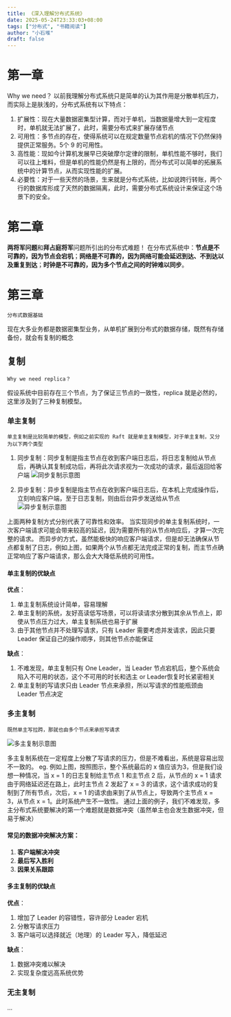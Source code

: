 ```yaml
---
title: 《深入理解分布式系统》
date: 2025-05-24T23:33:03+08:00
tags: ["分布式", "书籍阅读"]
author: "小石堆"
draft: false
---
```


# 第一章
Why we need？
以前我理解分布式系统只是简单的认为其作用是分散单机压力，而实际上是肤浅的，分布式系统有以下特点：
1. 扩展性：现在大量数据密集型计算，而对于单机，当数据量增大到一定程度时，单机就无法扩展了，此时，需要分布式来扩展存储节点
2. 可用性：多节点的存在，使得系统可以在规定数量节点宕机的情况下仍然保持提供正常服务。5个 9 的可用性。
3. 高性能：现如今计算机发展早已突破摩尔定律的限制，单机性能不够时，我们可以往上堆料，但是单机的性能仍然是有上限的，而分布式可以简单的拓展系统中的计算节点，从而实现性能的扩展。
4. 必要性：对于一些天然的场景，生来就是分布式系统，比如说跨行转账，两个行的数据库形成了天然的数据隔离，此时，需要分布式系统设计来保证这个场景下的安全。
# 第二章
**两将军问题**和**拜占庭将军**问题所引出的分布式难题！
在分布式系统中：**节点是不可靠的，因为节点会宕机**；**网络是不可靠的，因为网络可能会延迟到达、不到达以及重复到达**；**时钟是不可靠的，因为多个节点之间的时钟难以同步**。
# 第三章
	分布式数据基础
现在大多业务都是数据密集型业务，从单机扩展到分布式的数据存储，既然有存储备份，就会有复制的概念
## 复制
	Why we need replica？
假设系统中目前存在三个节点，为了保证三节点的一致性，replica 就是必然的，这里涉及到了三种复制模型。
### 单主复制
	单主复制是比较简单的模型，例如之前实现的 Raft 就是单主复制模型，对于单主复制，又分为以下两个类型
1. 同步复制：同步复制是指主节点在收到客户端日志后，将日志复制给从节点后，再确认其复制成功后，再将此次请求视为一次成功的请求，最后返回给客户端
![同步复制示意图](https://img.xiaoshidui.top/blog-pic/images/20250809151719597.png)


2. 异步复制：异步复制是指主节点在收到客户端日志后，在本机上完成操作后，立刻响应客户端，至于日志复制，则由后台异步发送给从节点
![异步复制示意图](https://img.xiaoshidui.top/blog-pic/images/20250809151711676.png)


上面两种复制方式分别代表了可靠性和效率。
当实现同步的单主复制系统时，一次客户端请求可能会带来较高的延迟，因为需要所有的从节点响应后，才算一次完整的请求。
而异步的方式，虽然能极快的响应客户端请求，但是却无法确保从节点都复制了日志，例如上图，如果两个从节点都无法完成正常的复制，而主节点确正常响应了客户端请求，那么会大大降低系统的可用性。
#### 单主复制的优缺点
**优点**：
1. 单主复制系统设计简单，容易理解
2. 单主复制的系统，友好高读低写场景，可以将读请求分散到其余从节点上，即使从节点压力过大，单主复制系统也易于扩展
3. 由于其他节点并不处理写请求，只有 Leader 需要考虑并发请求，因此只要 Leader 保证自己的操作顺序，则其他节点亦能保证

**缺点**：
1. 不难发现，单主复制只有 One Leader，当 Leader 节点宕机后，整个系统会陷入不可用的状态，这个不可用的时长和选主 or Leader恢复时长紧密相关
2. 单主复制的写请求只由 Leader 节点来承担，所以写请求的性能瓶颈由 Leader 节点决定
### 多主复制
	既然单主写拉跨，那就也由多个节点来承担写请求
![多主复制示意图](https://img.xiaoshidui.top/blog-pic/images/20250809151657529.png)


多主复制系统在一定程度上分散了写请求的压力，但是不难看出，系统是容易出现不一致的。
	eg. 例如上图，按照图示，整个系统最后的 x 值应该为3，但是我们设想一种情况，当 x = 1 的日志复制给主节点 1 和主节点 2 后，从节点的 x = 1 请求由于网络延迟还在路上，此时主节点 2 发起了 x = 3 的请求，这个请求成功的复制到了所有节点，次后，x = 1 的请求由来到了从节点上，导致两个主节点 x = 3，从节点 x  = 1。此时系统产生不一致性。
通过上面的例子，我们不难发现，多主分布式系统要解决的第一个难题就是数据冲突（虽然单主也会发生数据冲突，但易于解决）
#### 常见的数据冲突解决方案：
1. **客户端解决冲突**
2. **最后写入胜利**
3. **因果关系跟踪**
#### 多主复制的优缺点
**优点**：
1. 增加了 Leader 的容错性，容许部分 Leader 宕机
2. 分散写请求压力
3. 客户端可以选择就近（地理）的 Leader 写入，降低延迟

**缺点**：
1. 数据冲突难以解决
2. 实现复杂度远高系统优势
### 无主复制
...